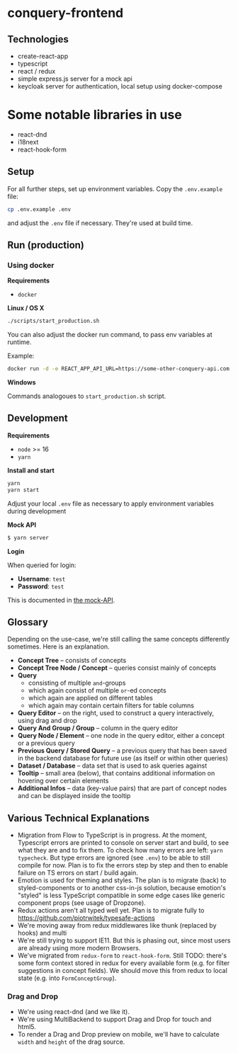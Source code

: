 # conquery-frontend

## Technologies

- create-react-app
- typescript
- react / redux
- simple express.js server for a mock api
- keycloak server for authentication, local setup using docker-compose

# Some notable libraries in use
- react-dnd
- i18next
- react-hook-form

## Setup

For all further steps, set up environment variables. Copy the `.env.example` file:

```bash
cp .env.example .env
```

and adjust the `.env` file if necessary. They're used at build time.

## Run (production)

### Using docker

**Requirements**

- `docker`

**Linux / OS X**

```bash
./scripts/start_production.sh
```

You can also adjust the docker run command, to pass env variables at runtime.

Example:

```bash
docker run -d -e REACT_APP_API_URL=https://some-other-conquery-api.com -p 8000:8000 -name frontend frontend
```

**Windows**

Commands analogoues to `start_production.sh` script.

## Development

**Requirements**

- `node` >= 16
- `yarn`

**Install and start**

```bash
yarn
yarn start
```

Adjust your local `.env` file as necessary to apply environment variables during development

**Mock API**

```bash
$ yarn server
```

**Login**

When queried for login:

- **Username**: `test`
- **Password**: `test`

This is documented in [the mock-API](https://github.com/bakdata/conquery/blob/develop/frontend/mock-api/index.js).

## Glossary

Depending on the use-case, we're still calling the same concepts differently sometimes. Here is an explanation.

- **Concept Tree** – consists of concepts
- **Concept Tree Node / Concept** – queries consist mainly of concepts
- **Query**
  - consisting of multiple `and`-groups
  - which again consist of multiple `or`-ed concepts
  - which again are applied on different tables
  - which again may contain certain filters for table columns
- **Query Editor** – on the right, used to construct a query interactively, using drag and drop
- **Query And Group / Group** – column in the query editor
- **Query Node / Element** – one node in the query editor, either a concept or a previous query
- **Previous Query / Stored Query** – a previous query that has been saved in the backend database for future use (as itself or within other queries)
- **Dataset / Database** – data set that is used to ask queries against
- **Tooltip** – small area (below), that contains additional information on hovering over certain elements
- **Additional Infos** – data (key-value pairs) that are part of concept nodes and can be displayed inside the tooltip

## Various Technical Explanations

- Migration from Flow to TypeScript is in progress. At the moment, Typescript errors are printed to console on server start and build, to see what they are and to fix them. To check how many errors are left: `yarn typecheck`. But type errors are ignored (see `.env`) to be able to still compile for now. Plan is to fix the errors step by step and then to enable failure on TS errors on start / build again.
- Emotion is used for theming and styles. The plan is to migrate (back) to styled-components or to another css-in-js solution, because emotion's "styled" is less TypeScript compatible in some edge cases like generic component props (see usage of Dropzone).
- Redux actions aren't all typed well yet. Plan is to migrate fully to https://github.com/piotrwitek/typesafe-actions
- We're moving away from redux middlewares like thunk (replaced by hooks) and multi 
- We're still trying to support IE11. But this is phasing out, since most users are already using more modern Browsers.
- We've migrated from `redux-form` to `react-hook-form`. Still TODO: there's some form context stored in redux for every available form (e.g. for filter suggestions in concept fields). We should move this from redux to local state (e.g. into `FormConceptGroup`).

### Drag and Drop

- We're using react-dnd (and we like it).
- We're using MultiBackend to support Drag and Drop for touch and html5.
- To render a Drag and Drop preview on mobile, we'll have to calculate `width` and `height` of the drag source.
